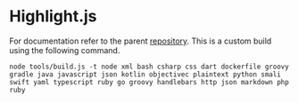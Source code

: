 # Highlight.js
For documentation refer to the parent [repository](https://github.com/highlightjs/highlight.js).
This is a custom build using the following command. 
```
node tools/build.js -t node xml bash csharp css dart dockerfile groovy gradle java javascript json kotlin objectivec plaintext python smali swift yaml typescript ruby go groovy handlebars http json markdown php ruby
```